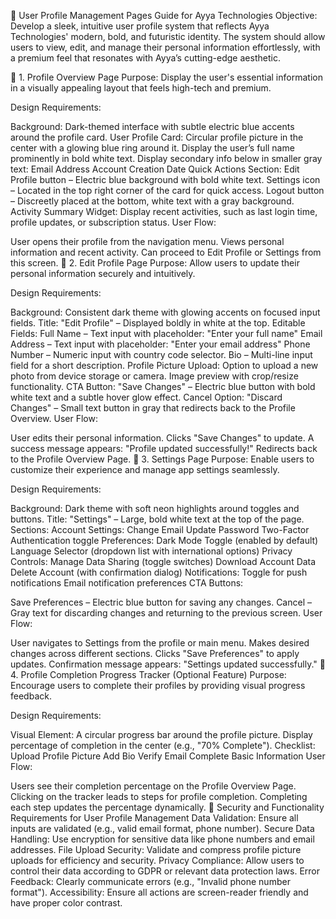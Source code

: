 👤 User Profile Management Pages Guide for Ayya Technologies
Objective:
Develop a sleek, intuitive user profile system that reflects Ayya Technologies' modern, bold, and futuristic identity. The system should allow users to view, edit, and manage their personal information effortlessly, with a premium feel that resonates with Ayya’s cutting-edge aesthetic.

📌 1. Profile Overview Page
Purpose:
Display the user's essential information in a visually appealing layout that feels high-tech and premium.

Design Requirements:

Background: Dark-themed interface with subtle electric blue accents around the profile card.
User Profile Card:
Circular profile picture in the center with a glowing blue ring around it.
Display the user’s full name prominently in bold white text.
Display secondary info below in smaller gray text:
Email Address
Account Creation Date
Quick Actions Section:
Edit Profile button – Electric blue background with bold white text.
Settings icon – Located in the top right corner of the card for quick access.
Logout button – Discreetly placed at the bottom, white text with a gray background.
Activity Summary Widget:
Display recent activities, such as last login time, profile updates, or subscription status.
User Flow:

User opens their profile from the navigation menu.
Views personal information and recent activity.
Can proceed to Edit Profile or Settings from this screen.
📌 2. Edit Profile Page
Purpose:
Allow users to update their personal information securely and intuitively.

Design Requirements:

Background: Consistent dark theme with glowing accents on focused input fields.
Title:
"Edit Profile" – Displayed boldly in white at the top.
Editable Fields:
Full Name – Text input with placeholder: "Enter your full name"
Email Address – Text input with placeholder: "Enter your email address"
Phone Number – Numeric input with country code selector.
Bio – Multi-line input field for a short description.
Profile Picture Upload:
Option to upload a new photo from device storage or camera.
Image preview with crop/resize functionality.
CTA Button:
"Save Changes" – Electric blue button with bold white text and a subtle hover glow effect.
Cancel Option:
"Discard Changes" – Small text button in gray that redirects back to the Profile Overview.
User Flow:

User edits their personal information.
Clicks "Save Changes" to update.
A success message appears: "Profile updated successfully!"
Redirects back to the Profile Overview Page.
📌 3. Settings Page
Purpose:
Enable users to customize their experience and manage app settings seamlessly.

Design Requirements:

Background: Dark theme with soft neon highlights around toggles and buttons.
Title:
"Settings" – Large, bold white text at the top of the page.
Sections:
Account Settings:
Change Email
Update Password
Two-Factor Authentication toggle
Preferences:
Dark Mode Toggle (enabled by default)
Language Selector (dropdown list with international options)
Privacy Controls:
Manage Data Sharing (toggle switches)
Download Account Data
Delete Account (with confirmation dialog)
Notifications:
Toggle for push notifications
Email notification preferences
CTA Buttons:

Save Preferences – Electric blue button for saving any changes.
Cancel – Gray text for discarding changes and returning to the previous screen.
User Flow:

User navigates to Settings from the profile or main menu.
Makes desired changes across different sections.
Clicks "Save Preferences" to apply updates.
Confirmation message appears: "Settings updated successfully."
📌 4. Profile Completion Progress Tracker (Optional Feature)
Purpose:
Encourage users to complete their profiles by providing visual progress feedback.

Design Requirements:

Visual Element:
A circular progress bar around the profile picture.
Display percentage of completion in the center (e.g., "70% Complete").
Checklist:
Upload Profile Picture
Add Bio
Verify Email
Complete Basic Information
User Flow:

Users see their completion percentage on the Profile Overview Page.
Clicking on the tracker leads to steps for profile completion.
Completing each step updates the percentage dynamically.
🔐 Security and Functionality Requirements for User Profile Management
Data Validation: Ensure all inputs are validated (e.g., valid email format, phone number).
Secure Data Handling: Use encryption for sensitive data like phone numbers and email addresses.
File Upload Security: Validate and compress profile picture uploads for efficiency and security.
Privacy Compliance: Allow users to control their data according to GDPR or relevant data protection laws.
Error Feedback: Clearly communicate errors (e.g., "Invalid phone number format").
Accessibility: Ensure all actions are screen-reader friendly and have proper color contrast.